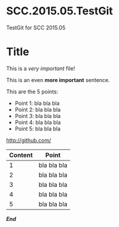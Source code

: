 # SCC.2015.05.TestGit
TestGit for SCC 2015.05

Title
=====

This is a *very important* file!

This is an even **more important** sentence.

This are the 5 points:

- Point 1: bla bla bla
- Point 2: bla bla bla
- Point 3: bla bla bla
- Point 4: bla bla bla
- Point 5: bla bla bla

http://github.com/

Content | Point
--------- | -----------
1 | bla bla bla
2 | bla bla bla
3 | bla bla bla
4 | bla bla bla
5 | bla bla bla

***End***

